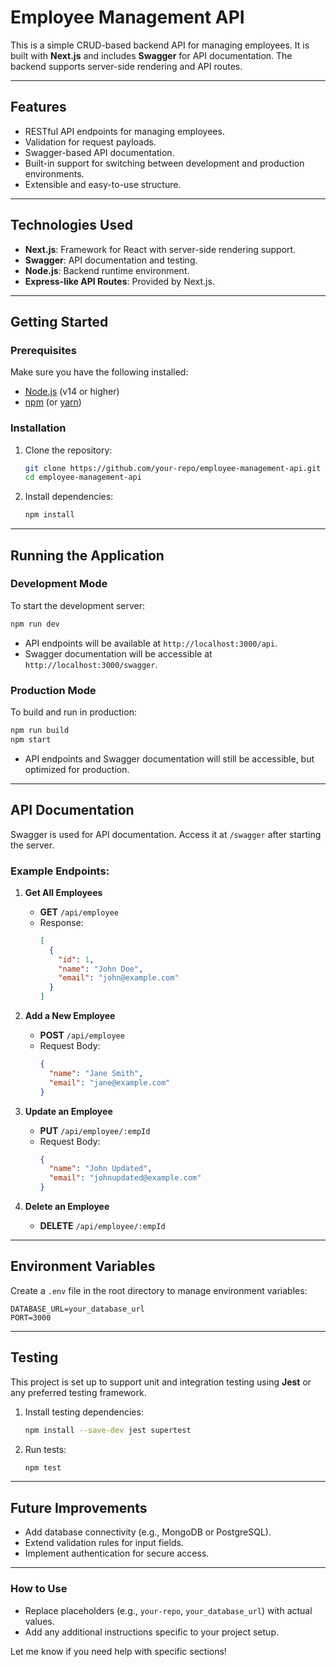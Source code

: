 
# Employee Management API

This is a simple CRUD-based backend API for managing employees. It is built with **Next.js** and includes **Swagger** for API documentation. The backend supports server-side rendering and API routes.

---

## Features

- RESTful API endpoints for managing employees.
- Validation for request payloads.
- Swagger-based API documentation.
- Built-in support for switching between development and production environments.
- Extensible and easy-to-use structure.

---

## Technologies Used

- **Next.js**: Framework for React with server-side rendering support.
- **Swagger**: API documentation and testing.
- **Node.js**: Backend runtime environment.
- **Express-like API Routes**: Provided by Next.js.

---

## Getting Started

### Prerequisites

Make sure you have the following installed:
- [Node.js](https://nodejs.org/) (v14 or higher)
- [npm](https://www.npmjs.com/) (or [yarn](https://yarnpkg.com/))

### Installation

1. Clone the repository:
   ```bash
   git clone https://github.com/your-repo/employee-management-api.git
   cd employee-management-api
   ```

2. Install dependencies:
   ```bash
   npm install
   ```

---

## Running the Application

### Development Mode

To start the development server:
```bash
npm run dev
```

- API endpoints will be available at `http://localhost:3000/api`.
- Swagger documentation will be accessible at `http://localhost:3000/swagger`.

### Production Mode

To build and run in production:
```bash
npm run build
npm start
```

- API endpoints and Swagger documentation will still be accessible, but optimized for production.

---

## API Documentation

Swagger is used for API documentation. Access it at `/swagger` after starting the server.

### Example Endpoints:

1. **Get All Employees**
   - **GET** `/api/employee`
   - Response:  
     ```json
     [
       {
         "id": 1,
         "name": "John Doe",
         "email": "john@example.com"
       }
     ]
     ```

2. **Add a New Employee**
   - **POST** `/api/employee`
   - Request Body:  
     ```json
     {
       "name": "Jane Smith",
       "email": "jane@example.com"
     }
     ```

3. **Update an Employee**
   - **PUT** `/api/employee/:empId`
   - Request Body:  
     ```json
     {
       "name": "John Updated",
       "email": "johnupdated@example.com"
     }
     ```

4. **Delete an Employee**
   - **DELETE** `/api/employee/:empId`

---

## Environment Variables

Create a `.env` file in the root directory to manage environment variables:
```env
DATABASE_URL=your_database_url
PORT=3000
```

---

## Testing

This project is set up to support unit and integration testing using **Jest** or any preferred testing framework.

1. Install testing dependencies:
   ```bash
   npm install --save-dev jest supertest
   ```

2. Run tests:
   ```bash
   npm test
   ```

---

## Future Improvements

- Add database connectivity (e.g., MongoDB or PostgreSQL).
- Extend validation rules for input fields.
- Implement authentication for secure access.

---

### **How to Use**
- Replace placeholders (e.g., `your-repo`, `your_database_url`) with actual values.
- Add any additional instructions specific to your project setup.

Let me know if you need help with specific sections!

